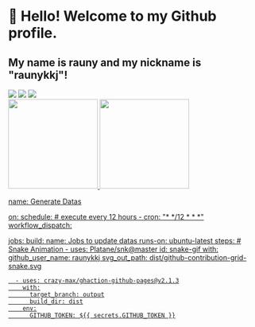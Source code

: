 # 👋 Hello! Welcome to my Github profile.
## My name is rauny and my nickname is "raunykkj"!

<div>
<a href="https://instagram.com/rauny_kkj" target="_blank"><img src="https://img.shields.io/badge/-Instagram-%23E4405F?style=for-the-badge&logo=instagram&logoColor=white" target="_blank"></a>
<a href="https://www.twitch.tv/rauny_kkj" target="_blank"><img src="https://img.shields.io/badge/Twitch-9146FF?style=for-the-badge&logo=twitch&logoColor=white" target="_blank"></a>
<a href = "mailto:lordgoku1238@gmail.com"><img src="https://img.shields.io/badge/Gmail-D14836?style=for-the-badge&logo=gmail&logoColor=white" target="_blank"></a>
</div>

<div>
<a href="https://github.com/raunykkj">
<img height="180em" src="https://github-readme-stats.vercel.app/api/top-langs/?username=raunykkj&layout=compact&langs_count=7&theme=dracula"/>
<img height="180em" src="https://github-readme-stats.vercel.app/api?username=raunykkj&show_icons=true&theme=dracula&include_all_commits=true&count_private=true"/>
</div>



name: Generate Datas

on:
  schedule: # execute every 12 hours
    - cron: "* */12 * * *"
  workflow_dispatch:

jobs:
  build:
    name: Jobs to update datas
    runs-on: ubuntu-latest
    steps:
      # Snake Animation
      - uses: Platane/snk@master
        id: snake-gif
        with:
          github_user_name: raunykkj
          svg_out_path: dist/github-contribution-grid-snake.svg

      - uses: crazy-max/ghaction-github-pages@v2.1.3
        with:
          target_branch: output
          build_dir: dist
        env:
          GITHUB_TOKEN: ${{ secrets.GITHUB_TOKEN }}
